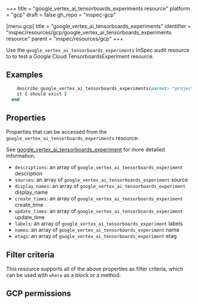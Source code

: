 +++
title = "google_vertex_ai_tensorboards_experiments resource"
platform = "gcp"
draft = false
gh_repo = "inspec-gcp"

[menu.gcp]
title = "google_vertex_ai_tensorboards_experiments"
identifier = "inspec/resources/gcp/google_vertex_ai_tensorboards_experiments resource"
parent = "inspec/resources/gcp"
+++

Use the `google_vertex_ai_tensorboards_experiments` InSpec audit resource to to test a Google Cloud TensorboardsExperiment resource.

## Examples

```ruby
    describe google_vertex_ai_tensorboards_experiments(parent: "projects/#{gcp_project_id}/locations/#{tensorboards_experiment['region']}/tensorboards/#{tensorboards_experiment['tensorboard']}", region: ' value_region') do
    it { should exist }
  end
```

## Properties

Properties that can be accessed from the `google_vertex_ai_tensorboards_experiments` resource:

See [google_vertex_ai_tensorboards_experiment](google_vertex_ai_tensorboards_experiment) for more detailed information.

  * `descriptions`: an array of `google_vertex_ai_tensorboards_experiment` description
  * `sources`: an array of `google_vertex_ai_tensorboards_experiment` source
  * `display_names`: an array of `google_vertex_ai_tensorboards_experiment` display_name
  * `create_times`: an array of `google_vertex_ai_tensorboards_experiment` create_time
  * `update_times`: an array of `google_vertex_ai_tensorboards_experiment` update_time
  * `labels`: an array of `google_vertex_ai_tensorboards_experiment` labels
  * `names`: an array of `google_vertex_ai_tensorboards_experiment` name
  * `etags`: an array of `google_vertex_ai_tensorboards_experiment` etag

## Filter criteria

This resource supports all of the above properties as filter criteria, which can be used
with `where` as a block or a method.

## GCP permissions
